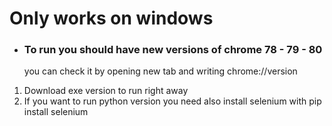 # Only works on windows
* ### To run you should have new versions of chrome 78 - 79 - 80
    you can check it by opening new tab and writing chrome://version

1. Download exe version to run right away
2. If you want to run python version you need also install selenium
with pip install selenium